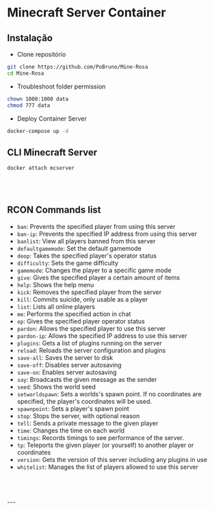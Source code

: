 # Minecraft Server Container

## Instalação
* Clone repositório
```sh
git clone https://github.com/PoBruno/Mine-Rosa
cd Mine-Rosa
```
* Troubleshoot folder permission
```sh
chown 1000:1000 data
chmod 777 data
```
* Deploy Container Server
```sh
docker-compose up -d
```

## CLI Minecraft Server
```sh
docker attach mcserver
```
<br>
<br>

## RCON Commands list 
* `ban`: Prevents the specified player from using this server
* `ban-ip`: Prevents the specified IP address from using this server
* `banlist`: View all players banned from this server
* `defaultgamemode`: Set the default gamemode
* `deop`: Takes the specified player's operator status
* `difficulty`: Sets the game difficulty
* `gamemode`: Changes the player to a specific game mode
* `give`: Gives the specified player a certain amount of items
* `help`: Shows the help menu
* `kick`: Removes the specified player from the server
* `kill`: Commits suicide, only usable as a player
* `list`: Lists all online players
* `me`: Performs the specified action in chat
* `op`: Gives the specified player operator status
* `pardon`: Allows the specified player to use this server
* `pardon-ip`: Allows the specified IP address to use this server
* `plugins`: Gets a list of plugins running on the server
* `reload`: Reloads the server configuration and plugins
* `save-all`: Saves the server to disk
* `save-off`: Disables server autosaving
* `save-on`: Enables server autosaving
* `say`: Broadcasts the given message as the sender
* `seed`: Shows the world seed
* `setworldspawn`: Sets a worlds's spawn point. If no coordinates are specified, the player's coordinates will be used.
* `spawnpoint`: Sets a player's spawn point
* `stop`: Stops the server, with optional reason
* `tell`: Sends a private message to the given player
* `time`: Changes the time on each world
* `timings`: Records timings to see performance of the server.
* `tp`: Teleports the given player (or yourself) to another player or coordinates
* `version`: Gets the version of this server including any plugins in use
* `whitelist`: Manages the list of players allowed to use this server

<br>
<br>
<br>
---



